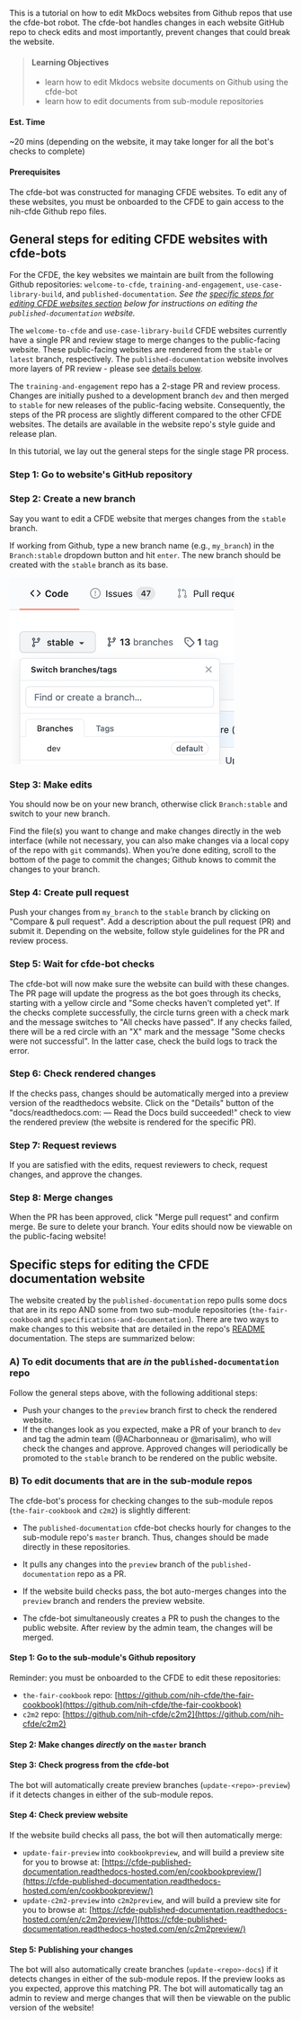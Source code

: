 This is a tutorial on how to edit MkDocs websites from Github repos that use the cfde-bot robot. The cfde-bot handles changes in each website GitHub repo to check  edits and most importantly, prevent changes that could break the website.

> #### Learning Objectives
> - learn how to edit Mkdocs website documents on Github using the cfde-bot
> - learn how to edit documents from sub-module repositories

#### Est. Time

~20 mins (depending on the website, it may take longer for all the bot's checks to complete)

#### Prerequisites

The cfde-bot was constructed for managing CFDE websites. To edit any of these websites, you must be onboarded to the CFDE to gain access to the nih-cfde Github repo files.

## General steps for editing CFDE websites with cfde-bots

For the CFDE, the key websites we maintain are built from the following Github repositories: `welcome-to-cfde`, `training-and-engagement`, `use-case-library-build`, and `published-documentation`. *See the [specific steps for editing CFDE websites section](#published-docs) below for instructions on editing the `published-documentation` website.*

The `welcome-to-cfde` and `use-case-library-build` CFDE websites currently have a single PR and review stage to merge changes to the public-facing website. These public-facing websites are rendered from the `stable` or `latest` branch, respectively. The `published-documentation` website involves more layers of PR review - please see [details below](#published-docs).

The `training-and-engagement` repo has a 2-stage PR and review process. Changes are initially pushed to a development branch `dev` and then merged to `stable` for new releases of the public-facing website. Consequently, the steps of the PR process are slightly different compared to the other CFDE websites. The details are available in the website repo's style guide and release plan.

In this tutorial, we lay out the general steps for the single stage PR process.

### Step 1: Go to website's GitHub repository

### Step 2: Create a new branch

Say you want to edit a CFDE website that merges changes from the `stable` branch.

If working from Github, type a new branch name (e.g., `my_branch`) in the `Branch:stable` dropdown button and hit `enter`. The new branch should be created with the `stable` branch as its base.

![create new github branch](https://github.com/nih-cfde/public-website-content/blob/master/resources/internal-training/images-cfdebot/github-branch-stable.png)

### Step 3: Make edits

You should now be on your new branch, otherwise click `Branch:stable` and switch to your new branch.

Find the file(s) you want to change and make changes directly in the web interface (while not necessary, you can also make changes via a local copy of the repo with `git` commands). When you’re done editing, scroll to the bottom of the page to commit the changes; Github knows to commit the changes to your branch.

### Step 4: Create pull request

Push your changes from `my_branch` to the `stable` branch by clicking on "Compare & pull request". Add a description about the pull request (PR) and submit it. Depending on the website, follow style guidelines for the PR and review process.

### Step 5: Wait for cfde-bot checks

The cfde-bot will now make sure the website can build with these changes. The PR page will update the progress as the bot goes through its checks, starting with a yellow circle and "Some checks haven't completed yet". If the checks complete successfully, the circle turns green with a check mark and the message switches to "All checks have passed". If any checks failed, there will be a red circle with an "X" mark and the message "Some checks were not successful". In the latter case, check the build logs to track the error.

### Step 6: Check rendered changes

If the checks pass, changes should be automatically merged into a preview version of the readthedocs website. Click on the "Details" button of the "docs/readthedocs.com:<Github repo> — Read the Docs build succeeded!" check to view the rendered preview (the website is rendered for the specific PR).

### Step 7: Request reviews

If you are satisfied with the edits, request reviewers to check, request changes, and approve the changes.

### Step 8: Merge changes

When the PR has been approved, click "Merge pull request" and confirm merge. Be sure to delete your branch. Your edits should now be viewable on the public-facing website!

## Specific steps for editing the CFDE documentation website

The website created by the `published-documentation` repo pulls some docs that are in its repo AND some from two sub-module repositories (`the-fair-cookbook` and `specifications-and-documentation`). There are two ways to make changes to this website that are detailed in the repo's [README](https://github.com/nih-cfde/published-documentation/blob/dev/README.md) documentation. The steps are summarized below:

### A) **To edit documents that are *in* the `published-documentation` repo**

Follow the general steps above, with the following additional steps:

- Push your changes to the `preview` branch first to check the rendered website.
- If the changes look as you expected, make a PR of your branch to `dev` and tag the admin team (@ACharbonneau or @marisalim), who will check the changes and approve. Approved changes will periodically be promoted to the `stable` branch to be rendered on the public website.

### B) **To edit documents that are in the sub-module repos**

The cfde-bot's process for checking changes to the sub-module repos (`the-fair-cookbook` and `c2m2`) is slightly different:

- The `published-documentation` cfde-bot checks hourly for changes to the sub-module repo's `master` branch. Thus, changes should be made directly in these repositories.

- It pulls any changes into the `preview` branch of the `published-documentation` repo as a PR.

- If the website build checks pass, the bot auto-merges changes into the `preview` branch and renders the preview website.

- The cfde-bot simultaneously creates a PR to push the changes to the public website. After review by the admin team, the changes will be merged.

#### Step 1: Go to the sub-module's Github repository

Reminder: you must be onboarded to the CFDE to edit these repositories:

- `the-fair-cookbook` repo: [https://github.com/nih-cfde/the-fair-cookbook](https://github.com/nih-cfde/the-fair-cookbook)
- `c2m2` repo: [https://github.com/nih-cfde/c2m2](https://github.com/nih-cfde/c2m2)

#### Step 2: Make changes *directly* on the `master` branch

#### Step 3: Check progress from the cfde-bot

The bot will automatically create preview branches (`update-<repo>-preview`) if it detects changes in either of the sub-module repos.

#### Step 4: Check preview website

If the website build checks all pass, the bot will then automatically merge:

- `update-fair-preview` into `cookbookpreview`, and will build a preview site for you to browse at: [https://cfde-published-documentation.readthedocs-hosted.com/en/cookbookpreview/](https://cfde-published-documentation.readthedocs-hosted.com/en/cookbookpreview/)
- `update-c2m2-preview` into `c2m2preview`, and will build a preview site for you to browse at: [https://cfde-published-documentation.readthedocs-hosted.com/en/c2m2preview/](https://cfde-published-documentation.readthedocs-hosted.com/en/c2m2preview/)

#### Step 5: Publishing your changes

The bot will also automatically create branches (`update-<repo>-docs`) if it detects changes in either of the sub-module repos. If the preview looks as you expected, approve this matching PR. The bot will automatically tag an admin to review and merge changes that will then be viewable on the public version of the website!
